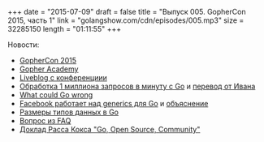 +++
date = "2015-07-09"
draft = false
title = "Выпуск 005. GopherCon 2015, часть 1"
link = "golangshow.com/cdn/episodes/005.mp3"
size = 32285150
length = "01:11:55"
+++

Новости:

* [GopherCon 2015](http://www.gophercon.com)
* [Gopher Academy](http://www.gopheracademy.com)
* [Liveblog с конференциии](http://gophercon.sourcegraph.com)
* [Обработка 1 миллиона запросов в минуту c Go](http://marcio.io/2015/07/handling-1-million-requests-per-minute-with-golang/) и [перевод от Ивана](http://habrahabr.ru/post/262045/)
* [What could Go wrong](https://sourcegraph.com/blog/live/gophercon2015/123586421955)
* [Facebook работает над generics для Go](https://github.com/facebookgo/generics) и [объяснение](https://ru.wikipedia.org/wiki/Рикроллинг)
* [Размеры типов данных в Go](http://golang-sizeof.tips)
* [Вопрос из FAQ](http://golang.org/doc/faq#nil_error)
* [Доклад Расса Кокса "Go, Open Source, Community"](http://blog.golang.org/open-source)

